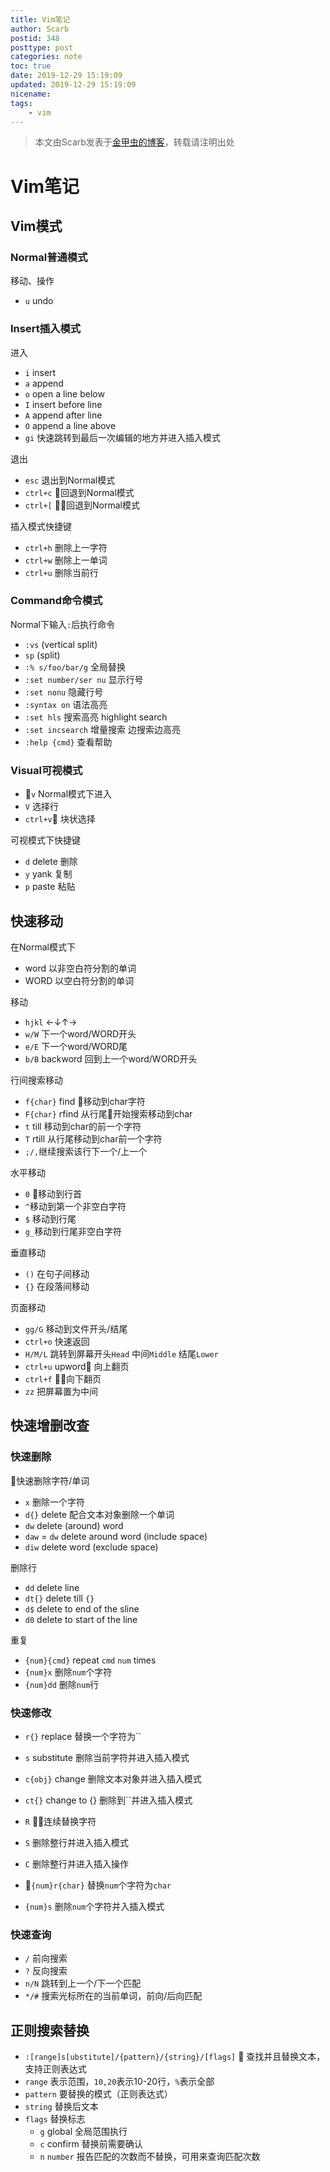 ```yaml
---
title: Vim笔记
author: Scarb
postid: 348
posttype: post
categories: note
toc: true
date: 2019-12-29 15:19:09
updated: 2019-12-29 15:19:09
nicename:
tags:
    - vim
---
```


>本文由Scarb发表于[金甲虫的博客](http://47.106.131.90/blog)，转载请注明出处

# Vim笔记

## Vim模式

### Normal普通模式

移动、操作

* `u` undo

### Insert插入模式

进入

* `i` insert
* `a` append
* `o` open a line below
* `I` insert before line
* `A` append after line
* `O` append a line above
* `gi` 快速跳转到最后一次编辑的地方并进入插入模式

退出

* `esc` 退出到Normal模式
* `ctrl+c` 回退到Normal模式
* `ctrl+[` 回退到Normal模式

插入模式快捷键

* `ctrl+h` 删除上一字符
* `ctrl+w` 删除上一单词
* `ctrl+u` 删除当前行

### Command命令模式

Normal下输入`:`后执行命令

* `:vs` (vertical split)
* `sp` (split)
* `:% s/foo/bar/g` 全局替换
* `:set number/ser nu` 显示行号
* `:set nonu` 隐藏行号
* `:syntax on` 语法高亮
* `:set hls` 搜索高亮 highlight search
* `:set incsearch` 增量搜索 边搜索边高亮
* `:help {cmd}` 查看帮助

### Visual可视模式

* `v` Normal模式下进入
* `V` 选择行
* `ctrl+v` 块状选择

可视模式下快捷键

* `d` delete 删除
* `y` yank 复制
* `p` paste 粘贴

## 快速移动

在Normal模式下

* word 以非空白符分割的单词
* WORD 以空白符分割的单词

移动

* `hjkl` ←↓↑→
* `w/W` 下一个word/WORD开头
* `e/E` 下一个word/WORD尾
* `b/B` backword 回到上一个word/WORD开头

行间搜索移动

* `f{char}` find 移动到char字符
* `F{char}` rfind 从行尾开始搜索移动到char
* `t` till 移动到char的前一个字符
* `T` rtill 从行尾移动到char前一个字符
* `;/,`继续搜索该行下一个/上一个

水平移动

* `0` 移动到行首
* `^`移动到第一个非空白字符
* `$` 移动到行尾
* `g_`移动到行尾非空白字符

垂直移动

* `()` 在句子间移动
* `{}` 在段落间移动

页面移动

* `gg/G` 移动到文件开头/结尾
* `ctrl+o` 快速返回
* `H/M/L` 跳转到屏幕开头`Head` 中间`Middle` 结尾`Lower`
* `ctrl+u` upword 向上翻页
* `ctrl+f` 向下翻页
* `zz` 把屏幕置为中间

## 快速增删改查

### 快速删除

快速删除字符/单词

* `x` 删除一个字符
* `d{}` delete 配合文本对象删除一个单词
* `dw` delete (around) word
* `daw` = `dw` delete around word (include space)
* `diw` delete word (exclude space)

删除行

* `dd` delete line
* `dt{}` delete till `{}`
* `d$` delete to end of the sline
* `d0` delete to start of the line

重复

* `{num}{cmd}` repeat `cmd` `num` times
* `{num}x` 删除`num`个字符
* `{num}dd` 删除`num`行

### 快速修改

* `r{}` replace 替换一个字符为``
* `s` substitute 删除当前字符并进入插入模式
* `c{obj}` change 删除文本对象并进入插入模式
* `ct{}` change to {} 删除到``并进入插入模式

* `R` 连续替换字符
* `S` 删除整行并进入插入模式
* `C` 删除整行并进入插入操作

* `{num}r{char}` 替换`num`个字符为`char`
* `{num}s` 删除`num`个字符并入插入模式

### 快速查询

* `/` 前向搜索
* `?` 反向搜索
* `n/N` 跳转到上一个/下一个匹配
* `*/#` 搜索光标所在的当前单词，前向/后向匹配

## 正则搜索替换

* `:[range]s[ubstitute]/{pattern}/{string}/[flags]`  查找并且替换文本，支持正则表达式
* `range` 表示范围，`10,20`表示10-20行，`%`表示全部
* `pattern` 要替换的模式（正则表达式）
* `string` 替换后文本
* `flags` 替换标志
  * `g` global 全局范围执行
  * `c` confirm 替换前需要确认
  * `n` `number` 报告匹配的次数而不替换，可用来查询匹配次数


